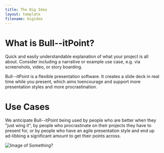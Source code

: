 ```yaml
---
title: The Big Idea
layout: template
filename: bigidea
---
```


# What is Bull--itPoint?

Quick and easily understandable explanation of what your project is all about. Consider including a narrative or example use case, e.g. via screenshots, video, or story boarding.

Bull--itPoint is a flexible presentation software. It creates a slide deck in real time while you present, which aims toencourage and support more presentation styles and more procrastination. 

# Use Cases

We anticipate Bull--itPoint being used by people who are better when they "just wing it", by people who procrastinate on their projects they have to present for, or by people who have an agile presentation style and end up ad-libbing a significant amount to get their points across. 

![Image of Something?](https://octodex.github.com/images/yaktocat.png)